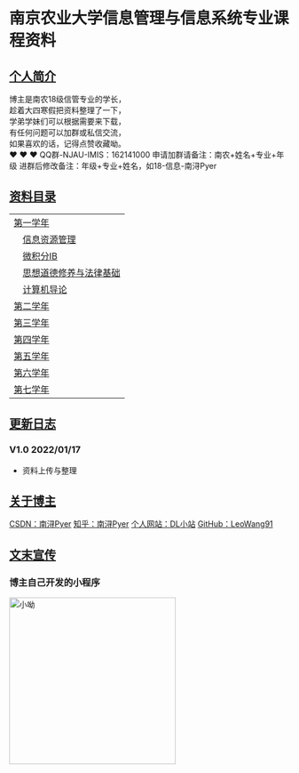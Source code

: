 # 南京农业大学信息管理与信息系统专业课程资料


## [个人简介](#)
博主是南农18级信管专业的学长，<br/>
趁着大四寒假把资料整理了一下，<br/>
学弟学妹们可以根据需要来下载，<br/>
有任何问题可以加群或私信交流，<br/>
如果喜欢的话，记得点赞收藏呦。<br/>
❤ ❤ ❤
QQ群-NJAU-IMIS：162141000
申请加群请备注：南农+姓名+专业+年级
进群后修改备注：年级+专业+姓名，如18-信息-南浔Pyer


## [资料目录](#)
<table>
<tr><td ><a href="#">第一学年</a></td></tr>
  <tr><td>&emsp;<a href="#">信息资源管理</a></td></tr>
  <tr><td>&emsp;<a href="#">微积分ⅠB</a></td></tr>
  <tr><td>&emsp;<a href="#">思想道德修养与法律基础</a></td></tr>
  <tr><td>&emsp;<a href="#">计算机导论</a></td></tr>
  
<tr><td ><a href="#">第二学年</a></td></tr>
  
<tr><td ><a href="#">第三学年</a></td></tr>
  
<tr><td ><a href="#">第四学年</a></td></tr>
  
<tr><td ><a href="#">第五学年</a></td></tr>
  
<tr><td ><a href="#">第六学年</a></td></tr>
  
<tr><td ><a href="#">第七学年</a></td></tr>
</table>


## [更新日志](#)
### V1.0 2022/01/17
* 资料上传与整理


## [关于博主](#)
[CSDN：南浔Pyer](https://blog.csdn.net/qq_45538469)
[知乎：南浔Pyer](https://www.zhihu.com/people/mo-chen-42-54)
[个人网站：DL小站](https://www.idalei.top/)
[GitHub：LeoWang91](https://github.com/LeoWang91)



## [文末宣传](#)
### 博主自己开发的小程序
<img alt="小呦" src="https://user-images.githubusercontent.com/60532543/149790168-2a8847f2-1761-465f-98af-acd63cc5c89e.png" width="300px" height="300px">

